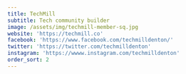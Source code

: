 ```yaml
---
title: TechMill
subtitle: Tech community builder
image: /assets/img/techmill-member-sq.jpg
website: 'https://techmill.co'
facebook: 'https://www.facebook.com/techmilldenton/'
twitter: 'https://twitter.com/techmilldenton'
instagram: 'https://wwww.instagram.com/techmilldenton'
order_sort: 2
---
```


